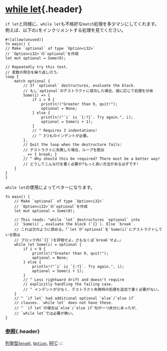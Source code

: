 # [while let](#while-let){.header}

`if let`と同様に、`while let`も不格好な`match`処理を多少マシにしてくれます。例えば、以下の`i`をインクリメントする処理を見てください。

    #![allow(unused)]
    fn main() {
    // Make `optional` of type `Option<i32>`
    // `Option<i32>`の`optional`を作成
    let mut optional = Some(0);

    // Repeatedly try this test.
    // 変数の照合を繰り返し行う。
    loop {
        match optional {
            // If `optional` destructures, evaluate the block.
            // もし`optional`のデストラクトに成功した場合、値に応じて処理を分岐
            Some(i) => {
                if i > 9 {
                    println!("Greater than 9, quit!");
                    optional = None;
                } else {
                    println!("`i` is `{:?}`. Try again.", i);
                    optional = Some(i + 1);
                }
                // ^ Requires 3 indentations!
                // ^ 3つものインデントが必要。
            },
            // Quit the loop when the destructure fails:
            // デストラクトに失敗した場合、ループを脱出
            _ => { break; }
            // ^ Why should this be required? There must be a better way!
            // どうしてこんな行を書く必要が?もっと良い方法があるはずです!
        }
    }
    }

`while let`の使用によってベターになります。

    fn main() {
        // Make `optional` of type `Option<i32>`
        // `Option<i32>`の`optional`を作成
        let mut optional = Some(0);

        // This reads: "while `let` destructures `optional` into
        // `Some(i)`, evaluate the block (`{}`). Else `break`.
        // これは次のように読める。「`let`が`optional`を`Some(i)`にデストラクトしている間は
        // ブロック内(`{}`)を評価せよ。さもなくば`break`せよ。」
        while let Some(i) = optional {
            if i > 9 {
                println!("Greater than 9, quit!");
                optional = None;
            } else {
                println!("`i` is `{:?}`. Try again.", i);
                optional = Some(i + 1);
            }
            // ^ Less rightward drift and doesn't require
            // explicitly handling the failing case.
            // ^ インデントが少なく、デストラクト失敗時の処理を追加で書く必要がない。
        }
        // ^ `if let` had additional optional `else`/`else if`
        // clauses. `while let` does not have these.
        // ^ `if let`の場合は`else`/`else if`句が一つ余分にあったが、
        // `while let`では必要が無い。
    }

### [参照](#参照){.header}

[列挙型(`enum`)](../custom_types/enum.html),
[`Option`](../std/option.html),
[RFC](https://github.com/rust-lang/rfcs/pull/214)
:::

